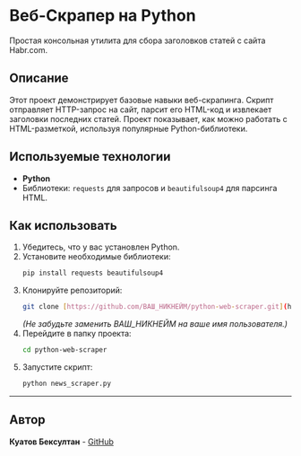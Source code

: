 # Веб-Скрапер на Python

Простая консольная утилита для сбора заголовков статей с сайта Habr.com.

## Описание
Этот проект демонстрирует базовые навыки веб-скрапинга. Скрипт отправляет HTTP-запрос на сайт, парсит его HTML-код и извлекает заголовки последних статей. Проект показывает, как можно работать с HTML-разметкой, используя популярные Python-библиотеки.

## Используемые технологии
- **Python**
- Библиотеки: `requests` для запросов и `beautifulsoup4` для парсинга HTML.

## Как использовать
1.  Убедитесь, что у вас установлен Python.
2.  Установите необходимые библиотеки:
    ```bash
    pip install requests beautifulsoup4
    ```
3.  Клонируйте репозиторий:
    ```bash
    git clone [https://github.com/ВАШ_НИКНЕЙМ/python-web-scraper.git](https://github.com/ВАШ_НИКНЕЙМ/python-web-scraper.git)
    ```
    *(Не забудьте заменить ВАШ_НИКНЕЙМ на ваше имя пользователя.)*
4.  Перейдите в папку проекта:
    ```bash
    cd python-web-scraper
    ```
5.  Запустите скрипт:
    ```bash
    python news_scraper.py
    ```

---

## Автор
**Куатов Бексултан** - [GitHub](https://github.com/WATERCOSMOSWORLD)